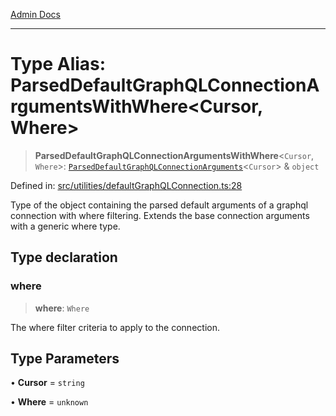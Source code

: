 [Admin Docs](/)

***

# Type Alias: ParsedDefaultGraphQLConnectionArgumentsWithWhere\<Cursor, Where\>

> **ParsedDefaultGraphQLConnectionArgumentsWithWhere**\<`Cursor`, `Where`\>: [`ParsedDefaultGraphQLConnectionArguments`](ParsedDefaultGraphQLConnectionArguments.md)\<`Cursor`\> & `object`

Defined in: [src/utilities/defaultGraphQLConnection.ts:28](https://github.com/PurnenduMIshra129th/talawa-api/blob/121a22b3ddb398bf77a0d89bb0bf3c4462b4730c/src/utilities/defaultGraphQLConnection.ts#L28)

Type of the object containing the parsed default arguments of a graphql connection with where filtering.
Extends the base connection arguments with a generic where type.

## Type declaration

### where

> **where**: `Where`

The where filter criteria to apply to the connection.

## Type Parameters

• **Cursor** = `string`

• **Where** = `unknown`
